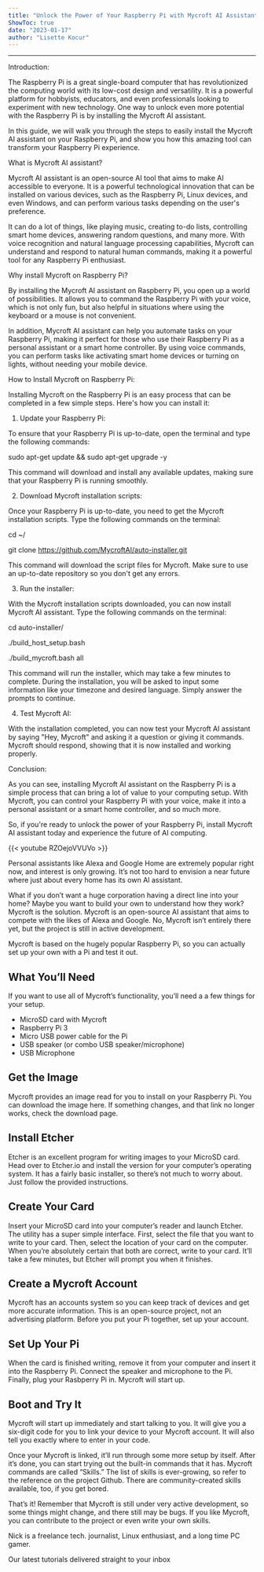 ```yaml
---
title: "Unlock the Power of Your Raspberry Pi with Mycroft AI Assistant - Learn How to Install it Now!"
ShowToc: true 
date: "2023-01-17"
author: "Lisette Kocur"
---
```

*****
Introduction:

The Raspberry Pi is a great single-board computer that has revolutionized the computing world with its low-cost design and versatility. It is a powerful platform for hobbyists, educators, and even professionals looking to experiment with new technology. One way to unlock even more potential with the Raspberry Pi is by installing the Mycroft AI assistant. 

In this guide, we will walk you through the steps to easily install the Mycroft AI assistant on your Raspberry Pi, and show you how this amazing tool can transform your Raspberry Pi experience.

What is Mycroft AI assistant?

Mycroft AI assistant is an open-source AI tool that aims to make AI accessible to everyone. It is a powerful technological innovation that can be installed on various devices, such as the Raspberry Pi, Linux devices, and even Windows, and can perform various tasks depending on the user's preference. 

It can do a lot of things, like playing music, creating to-do lists, controlling smart home devices, answering random questions, and many more. With voice recognition and natural language processing capabilities, Mycroft can understand and respond to natural human commands, making it a powerful tool for any Raspberry Pi enthusiast.

Why install Mycroft on Raspberry Pi?

By installing the Mycroft AI assistant on Raspberry Pi, you open up a world of possibilities. It allows you to command the Raspberry Pi with your voice, which is not only fun, but also helpful in situations where using the keyboard or a mouse is not convenient.

In addition, Mycroft AI assistant can help you automate tasks on your Raspberry Pi, making it perfect for those who use their Raspberry Pi as a personal assistant or a smart home controller. By using voice commands, you can perform tasks like activating smart home devices or turning on lights, without needing your mobile device.

How to Install Mycroft on Raspberry Pi:

Installing Mycroft on the Raspberry Pi is an easy process that can be completed in a few simple steps. Here's how you can install it:

1. Update your Raspberry Pi:

To ensure that your Raspberry Pi is up-to-date, open the terminal and type the following commands:

sudo apt-get update && sudo apt-get upgrade -y

This command will download and install any available updates, making sure that your Raspberry Pi is running smoothly.

2. Download Mycroft installation scripts:

Once your Raspberry Pi is up-to-date, you need to get the Mycroft installation scripts. Type the following commands on the terminal:

cd ~/

git clone https://github.com/MycroftAI/auto-installer.git

This command will download the script files for Mycroft. Make sure to use an up-to-date repository so you don't get any errors.

3. Run the installer:

With the Mycroft installation scripts downloaded, you can now install Mycroft AI assistant. Type the following commands on the terminal:

cd auto-installer/

./build_host_setup.bash

./build_mycroft.bash all

This command will run the installer, which may take a few minutes to complete. During the installation, you will be asked to input some information like your timezone and desired language. Simply answer the prompts to continue.

4. Test Mycroft AI:

With the installation completed, you can now test your Mycroft AI assistant by saying "Hey, Mycroft" and asking it a question or giving it commands. Mycroft should respond, showing that it is now installed and working properly.

Conclusion:

As you can see, installing Mycroft AI assistant on the Raspberry Pi is a simple process that can bring a lot of value to your computing setup. With Mycroft, you can control your Raspberry Pi with your voice, make it into a personal assistant or a smart home controller, and so much more. 

So, if you're ready to unlock the power of your Raspberry Pi, install Mycroft AI assistant today and experience the future of AI computing.

{{< youtube RZOejoVVUVo >}} 



Personal assistants like Alexa and Google Home are extremely popular right now, and interest is only growing. It’s not too hard to envision a near future where just about every home has its own AI assistant.
 
What if you don’t want a huge corporation having a direct line into your home? Maybe you want to build your own to understand how they work? Mycroft is the solution. Mycroft is an open-source AI assistant that aims to compete with the likes of Alexa and Google. No, Mycroft isn’t entirely there yet, but the project is still in active development.
 
Mycroft is based on the hugely popular Raspberry Pi, so you can actually set up your own with a Pi and test it out.
 
## What You’ll Need
 

 
If you want to use all of Mycroft’s functionality, you’ll need a a few things for your setup.
 
- MicroSD card with Mycroft
 - Raspberry Pi 3
 - Micro USB power cable for the Pi
 - USB speaker (or combo USB speaker/microphone)
 - USB Microphone

 
## Get the Image
 
Mycroft provides an image read for you to install on your Raspberry Pi. You can download the image here. If something changes, and that link no longer works, check the download page.
 
## Install Etcher
 
Etcher is an excellent program for writing images to your MicroSD card. Head over to Etcher.io and install the version for your computer’s operating system. It has a fairly basic installer, so there’s not much to worry about. Just follow the provided instructions.
 
## Create Your Card
 
Insert your MicroSD card into your computer’s reader and launch Etcher. The utility has a super simple interface. First, select the file that you want to write to your card. Then, select the location of your card on the computer. When you’re absolutely certain that both are correct, write to your card. It’ll take a few minutes, but Etcher will prompt you when it finishes.
 
## Create a Mycroft Account
 
Mycroft has an accounts system so you can keep track of devices and get more accurate information. This is an open-source project, not an advertising platform. Before you put your Pi together, set up your account.
 
## Set Up Your Pi
 
When the card is finished writing, remove it from your computer and insert it into the Raspberry Pi. Connect the speaker and microphone to the Pi. Finally, plug your Rasbperry Pi in. Mycroft will start up.
 
## Boot and Try It
 
Mycroft will start up immediately and start talking to you. It will give you a six-digit code for you to link your device to your Mycroft account. It will also tell you exactly where to enter in your code.
 
Once your Mycroft is linked, it’ll run through some more setup by itself. After it’s done, you can start trying out the built-in commands that it has. Mycroft commands are called “Skills.” The list of skills is ever-growing, so refer to the reference on the project Github. There are community-created skills available, too, if you get bored.
 
That’s it! Remember that Mycroft is still under very active development, so some things might change, and there still may be bugs. If you like Mycroft, you can contribute to the project or even write your own skills.
 
Nick is a freelance tech. journalist, Linux enthusiast, and a long time PC gamer.
 
Our latest tutorials delivered straight to your inbox




